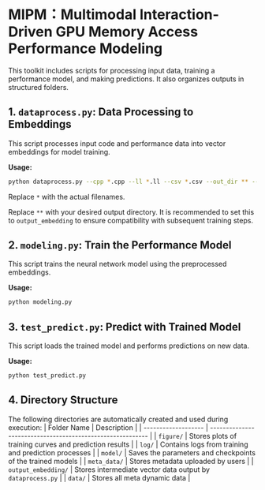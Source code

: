 # MIPM：Multimodal Interaction-Driven GPU Memory Access Performance Modeling

This toolkit includes scripts for processing input data, training a performance model, and making predictions. It also organizes outputs in structured folders.

## 1. `dataprocess.py`: Data Processing to Embeddings

This script processes input code and performance data into vector embeddings for model training.

**Usage:**
```bash
python dataprocess.py --cpp *.cpp --ll *.ll --csv *.csv --out_dir ** --dot *.dot
```

Replace `*` with the actual filenames.

Replace `**` with your desired output directory. It is recommended to set this to `output_embedding` to ensure compatibility with subsequent training steps.

## 2. `modeling.py`: Train the Performance Model
This script trains the neural network model using the preprocessed embeddings.

**Usage:**
```bash
python modeling.py
```

## 3. `test_predict.py`: Predict with Trained Model
This script loads the trained model and performs predictions on new data.

**Usage:**
```bash
python test_predict.py
```

## 4. Directory Structure

The following directories are automatically created and used during execution:
| Folder Name         | Description                                                |
| ------------------- | ---------------------------------------------------------- |
| `figure/`           | Stores plots of training curves and prediction results     |
| `log/`              | Contains logs from training and prediction processes       |
| `model/`            | Saves the parameters and checkpoints of the trained models |
| `meta_data/`        | Stores metadata uploaded by users                          |
| `output_embedding/` | Stores intermediate vector data output by `dataprocess.py` |
| `data/`             | Stores all meta dynamic data                               |